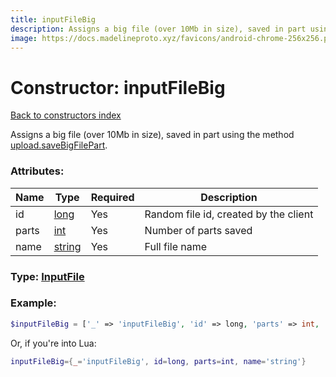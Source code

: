 ```yaml
---
title: inputFileBig
description: Assigns a big file (over 10Mb in size), saved in part using the method [upload.saveBigFilePart](../methods/upload.saveBigFilePart.md).
image: https://docs.madelineproto.xyz/favicons/android-chrome-256x256.png
---
```

# Constructor: inputFileBig  
[Back to constructors index](index.md)



Assigns a big file (over 10Mb in size), saved in part using the method [upload.saveBigFilePart](../methods/upload.saveBigFilePart.md).

### Attributes:

| Name     |    Type       | Required | Description |
|----------|---------------|----------|-------------|
|id|[long](../types/long.md) | Yes|Random file id, created by the client|
|parts|[int](../types/int.md) | Yes|Number of parts saved|
|name|[string](../types/string.md) | Yes|Full file name|



### Type: [InputFile](../types/InputFile.md)


### Example:

```php
$inputFileBig = ['_' => 'inputFileBig', 'id' => long, 'parts' => int, 'name' => 'string'];
```  


Or, if you're into Lua:

```lua
inputFileBig={_='inputFileBig', id=long, parts=int, name='string'}

```


